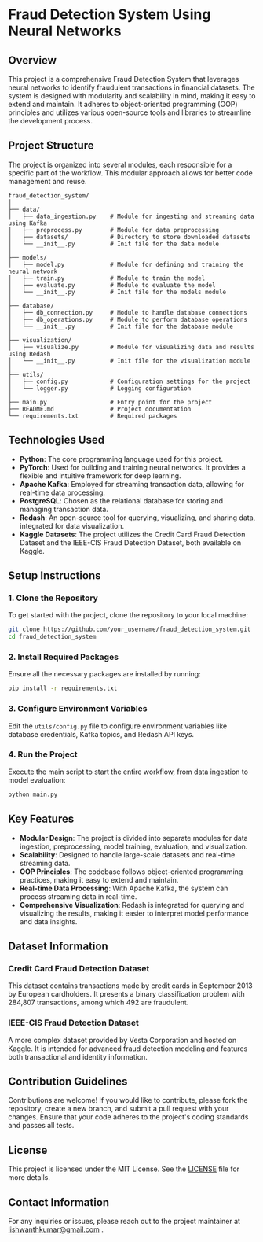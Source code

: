 
# Fraud Detection System Using Neural Networks

## Overview
This project is a comprehensive Fraud Detection System that leverages neural networks to identify fraudulent transactions in financial datasets. The system is designed with modularity and scalability in mind, making it easy to extend and maintain. It adheres to object-oriented programming (OOP) principles and utilizes various open-source tools and libraries to streamline the development process.

## Project Structure

The project is organized into several modules, each responsible for a specific part of the workflow. This modular approach allows for better code management and reuse.

```
fraud_detection_system/
│
├── data/
│   ├── data_ingestion.py    # Module for ingesting and streaming data using Kafka
│   ├── preprocess.py        # Module for data preprocessing
│   ├── datasets/            # Directory to store downloaded datasets
│   └── __init__.py          # Init file for the data module
│
├── models/
│   ├── model.py             # Module for defining and training the neural network
│   ├── train.py             # Module to train the model
│   ├── evaluate.py          # Module to evaluate the model
│   └── __init__.py          # Init file for the models module
│
├── database/
│   ├── db_connection.py     # Module to handle database connections
│   ├── db_operations.py     # Module to perform database operations
│   └── __init__.py          # Init file for the database module
│
├── visualization/
│   ├── visualize.py         # Module for visualizing data and results using Redash
│   └── __init__.py          # Init file for the visualization module
│
├── utils/
│   ├── config.py            # Configuration settings for the project
│   └── logger.py            # Logging configuration
│
├── main.py                  # Entry point for the project
├── README.md                # Project documentation
└── requirements.txt         # Required packages
```

## Technologies Used

- **Python**: The core programming language used for this project.
- **PyTorch**: Used for building and training neural networks. It provides a flexible and intuitive framework for deep learning.
- **Apache Kafka**: Employed for streaming transaction data, allowing for real-time data processing.
- **PostgreSQL**: Chosen as the relational database for storing and managing transaction data.
- **Redash**: An open-source tool for querying, visualizing, and sharing data, integrated for data visualization.
- **Kaggle Datasets**: The project utilizes the Credit Card Fraud Detection Dataset and the IEEE-CIS Fraud Detection Dataset, both available on Kaggle.

## Setup Instructions

### 1. Clone the Repository
To get started with the project, clone the repository to your local machine:

```bash
git clone https://github.com/your_username/fraud_detection_system.git
cd fraud_detection_system
```

### 2. Install Required Packages
Ensure all the necessary packages are installed by running:

```bash
pip install -r requirements.txt
```

### 3. Configure Environment Variables
Edit the `utils/config.py` file to configure environment variables like database credentials, Kafka topics, and Redash API keys.

### 4. Run the Project
Execute the main script to start the entire workflow, from data ingestion to model evaluation:

```bash
python main.py
```

## Key Features

- **Modular Design**: The project is divided into separate modules for data ingestion, preprocessing, model training, evaluation, and visualization.
- **Scalability**: Designed to handle large-scale datasets and real-time streaming data.
- **OOP Principles**: The codebase follows object-oriented programming practices, making it easy to extend and maintain.
- **Real-time Data Processing**: With Apache Kafka, the system can process streaming data in real-time.
- **Comprehensive Visualization**: Redash is integrated for querying and visualizing the results, making it easier to interpret model performance and data insights.

## Dataset Information

### Credit Card Fraud Detection Dataset
This dataset contains transactions made by credit cards in September 2013 by European cardholders. It presents a binary classification problem with 284,807 transactions, among which 492 are fraudulent.

### IEEE-CIS Fraud Detection Dataset
A more complex dataset provided by Vesta Corporation and hosted on Kaggle. It is intended for advanced fraud detection modeling and features both transactional and identity information.

## Contribution Guidelines

Contributions are welcome! If you would like to contribute, please fork the repository, create a new branch, and submit a pull request with your changes. Ensure that your code adheres to the project's coding standards and passes all tests.

## License

This project is licensed under the MIT License. See the [LICENSE](LICENSE.txt) file for more details.

## Contact Information

For any inquiries or issues, please reach out to the project maintainer at lishwanthkumar@gmail.com .

